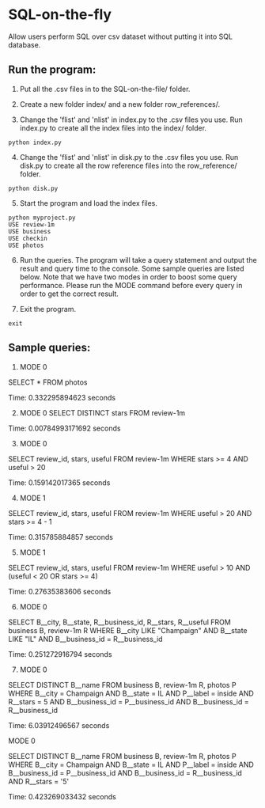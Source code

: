 # SQL-on-the-fly
Allow users perform SQL over csv dataset without putting it into SQL database.

## Run the program:
1. Put all the .csv files in to the SQL-on-the-file/ folder.

2. Create a new folder index/ and a new folder row_references/.

3. Change the 'flist' and 'nlist' in index.py to the .csv files you use. Run index.py to create all the index files into the index/ folder.
```
python index.py
```

4. Change the 'flist' and 'nlist' in disk.py to the .csv files you use. Run disk.py to create all the row reference files into the row_reference/ folder.
```
python disk.py
```

5. Start the program and load the index files.
```
python myproject.py
USE review-1m
USE business
USE checkin
USE photos
```

6. Run the queries. The program will take a query statement and output the result and query time to the console. Some sample queries are listed below. Note that we have two modes in order to boost some query performance. Please run the MODE command before every query in order to get the correct result.

7. Exit the program.
```
exit
```

## Sample queries:
1. MODE 0 

  SELECT * FROM photos

  Time: 0.332295894623 seconds

2. MODE 0 
  SELECT DISTINCT stars FROM review-1m

  Time: 0.00784993171692 seconds

3. MODE 0

  SELECT review_id, stars, useful FROM review-1m WHERE stars >= 4 AND useful > 20

  Time: 0.159142017365 seconds

4. MODE 1 

  SELECT review_id, stars, useful FROM review-1m WHERE useful > 20 AND stars >= 4 - 1

  Time: 0.315785884857 seconds

5. MODE 1 

  SELECT review_id, stars, useful FROM review-1m WHERE useful > 10 AND (useful < 20 OR stars >= 4)

  Time: 0.27635383606 seconds

6. MODE 0 

  SELECT B\__city, B\__state, R\__business_id, R\__stars, R\__useful FROM business B, review-1m R WHERE B\__city LIKE "Champaign" AND B\__state LIKE "IL" AND B\__business_id = R\__business_id

  Time: 0.251272916794 seconds

7. MODE 0

  SELECT DISTINCT B\__name FROM business B, review-1m R, photos P WHERE B\__city = Champaign AND B\__state = IL AND P\__label = inside AND R\__stars = 5 AND B\__business_id = P\__business_id AND B\__business_id = R\__business_id

  Time: 6.03912496567 seconds

  MODE 0
  
  SELECT DISTINCT B\__name FROM business B, review-1m R, photos P WHERE B\__city = Champaign AND B\__state = IL AND P\__label = inside AND B\__business_id = P\__business_id AND B\__business_id = R\__business_id AND R\__stars = '5'

  Time: 0.423269033432 seconds
